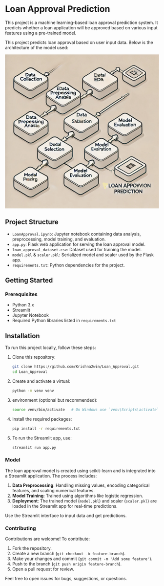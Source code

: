# Loan Approval Prediction

This project is a machine learning-based loan approval prediction system. It predicts whether a loan application will be approved based on various input features using a pre-trained model.

This project predicts loan approval based on user input data. Below is the architecture of the model used:

![Loan Approval Flowchart](/images/Loan_flowchart.png)
## Project Structure

- `LoanApproval.ipynb`: Jupyter notebook containing data analysis, preprocessing, model training, and evaluation.
- `app.py`: Flask web application for serving the loan approval model.
- `loan_approval_dataset.csv`: Dataset used for training the model.
- `model.pkl` & `scaler.pkl`: Serialized model and scaler used by the Flask app.
- `requirements.txt`: Python dependencies for the project.

## Getting Started

### Prerequisites

- Python 3.x
- Streamlit
- Jupyter Notebook
- Required Python libraries listed in `requirements.txt`

## Installation

To run this project locally, follow these steps:

1. Clone this repository:
    ```bash
   git clone https://github.com/Krishna2win/Loan_Approval.git
   cd Loan_Approval
2. Create and activate a virtual:
    ```bash
   python -m venv venv
4. environment (optional but recommended):
    ```bash
   source venv/bin/activate   # On Windows use `venv\Scripts\activate`
5.  Install the required packages:
     ```bash
    pip install -r requirements.txt
6.  To run the Streamlit app, use:
     ```bash
    streamlit run app.py

### Model

The loan approval model is created using scikit-learn and is integrated into a Streamlit application. The process includes:

1. **Data Preprocessing**: Handling missing values, encoding categorical features, and scaling numerical features.
2. **Model Training**: Trained using algorithms like logistic regression.
3. **Deployment**: The trained model (`model.pkl`) and scaler (`scaler.pkl`) are loaded in the Streamlit app for real-time predictions.

Use the Streamlit interface to input data and get predictions.


### Contributing

Contributions are welcome! To contribute:

1. Fork the repository.
2. Create a new branch (`git checkout -b feature-branch`).
3. Make your changes and commit (`git commit -m 'Add some feature'`).
4. Push to the branch (`git push origin feature-branch`).
5. Open a pull request for review.

Feel free to open issues for bugs, suggestions, or questions.

